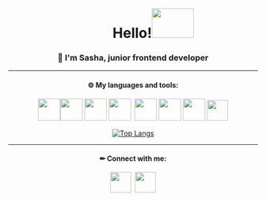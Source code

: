 <h1 align="center">⠀⠀⠀⠀Hello!<img src="https://c.tenor.com/tuvk4qUAcaUAAAAi/baby-yoda-star-wars.gif" width="85" height="60"></h1>

 <h3 align="center"> 🚀  I'm Sasha, junior frontend developer</h3>
 <hr>
 <div align="center">
  <h4>⚙ My languages and tools:</h4>
  
<img src="https://cdn.icon-icons.com/icons2/2415/PNG/512/html_original_wordmark_logo_icon_146478.png" width="45" height="45"/><img src="https://cdn.icon-icons.com/icons2/2415/PNG/512/css_original_wordmark_logo_icon_146576.png" width="45" height="45"/>&nbsp;<img src="https://cdn.icon-icons.com/icons2/2107/PNG/512/file_type_sass_icon_130182.png" width="45" height="45"/>&nbsp;<img src="https://cdn.icon-icons.com/icons2/2107/PNG/512/file_type_js_official_icon_130509.png" width="45" height="45"/>&nbsp;&nbsp;<img src="https://cdn.icon-icons.com/icons2/2415/PNG/512/react_original_wordmark_logo_icon_146375.png" width="45" height="45"/>&nbsp;<img src="https://cdn.icon-icons.com/icons2/2107/PNG/512/file_type_git_icon_130581.png" width="45" height="45"/>&nbsp;<img src="https://cdn.icon-icons.com/icons2/3053/PNG/512/figma_macos_bigsur_icon_190183.png" width="45" height="45"/>&nbsp;<img src="https://cdn.icon-icons.com/icons2/2107/PNG/512/file_type_vscode_icon_130084.png" width="42" height="42"/><br>

[![Top Langs](https://github-readme-stats.vercel.app/api/top-langs/?username=anuraghazra&layout=compact)](https://github.com/anuraghazra/github-readme-stats)


<hr>
 
 <h4>✏ Connect with me:</h4>

<a href="mailto:sbykoderova94@gmail.com"><img src="https://cdn.icon-icons.com/icons2/1154/PNG/512/1486564396-mail_81524.png" width="42" height="42"/></a>&nbsp;
<a href="https://t.me/sbykoderova"><img src="https://cdn.icon-icons.com/icons2/2429/PNG/512/telegram_logo_icon_147228.png" width="42" height="42"/></a>
  </div>

